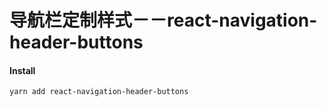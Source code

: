 # 导航栏定制样式－－react-navigation-header-buttons



#### Install

`yarn add react-navigation-header-buttons`

